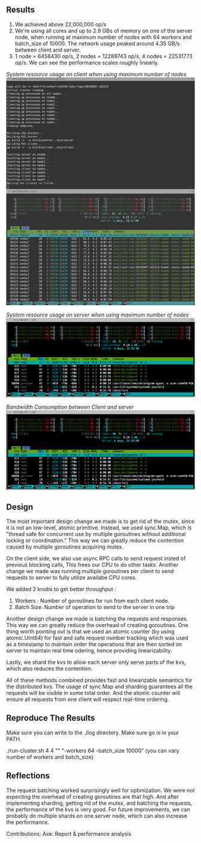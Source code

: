 ## Results
1. We achieved above 22,000,000 op/s
2. We're using all cores and up to 2.9 GBs of memory on one of the server node, when running at maximum number of nodes with 64 workers and batch_size of 10000. The network usage peaked around 4.35 GB/s between client and server.
3. 1 node = 6458430 op/s, 2 nodes = 12289743 op/s, 4 nodes = 22531773 op/s. We can see the performance scales roughly linearly.

*System resource usage on client when using maximum number of nodes*
![System resource usage on client when using maximum number of nodes](images/client.png)

*System resource usage on server when using maximum number of nodes*
![System resource usage on server when using maximum number of nodes](images/server.png)

*Bandwidth Consumption between Client and server*
![Bandwidth Consumption between client and server](images/server.png)

## Design

The most important design change we made is to get rid of the mutex, since it is not an low-level, atomic primitive. Instead, we used sync.Map, which is "thread safe for concurrent use by multiple goroutines without additional locking or coordination." This way we can greatly reduce the contention caused by multiple goroutines acquiring mutex.

On the client side, we also use async RPC calls to send request insted of previous blocking calls, This frees our CPU to do other tasks. Another change we made was running multiple goroutines per client to send requests to server to fully utilize availabe CPU cores.

We added 2 knobs to get better throughput :
1. Workers : Number of goroutines for run from each client node.
2. Batch Size: Number of operation to send to the server in one trip

Another design change we made is batching the requests and responses. This way we can greatly reduce the overhead of creating goroutines. One thing worth pointing out is that we used an atomic counter (by using atomic.Uint64) for fast and safe request number tracking which was used as a timestamp to maintain order the operations that are then sorted on server to maintain real time odering, hence providing linearizability.

Lastly, we shard the kvs to allow each server only serve parts of the kvs, which also reduces the contention.

All of these methods combined provides fast and linearizable semantics for the distributed kvs. The usage of sync.Map and sharding guarantees all the requests will be visible in some total order. And the atomic counter will ensure all requests from one client will respect real-time ordering.

## Reproduce The Results

Make sure you can write to the ./log directory.
Make sure go is in your PATH.

./run-cluster.sh 4 4 "" "-workers 64 -batch_size 10000" (you can vary number of workers and batch_size)

## Reflections

The request batching worked surprisingly well for optimization. We were not expecting the overhead of creating goroutines are that high. And after implementing sharding, getting rid of the mutex, and batching the requests, the performance of the kvs is very good.
For future improvements, we can probably do multiple shards on one server node, which can also increase the performance.

Contributions:
    Axe: Report & performance analysis
